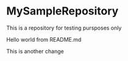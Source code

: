 # MySampleRepository
This is a repository for testing pursposes only

Hello world from README.md

This is another change
